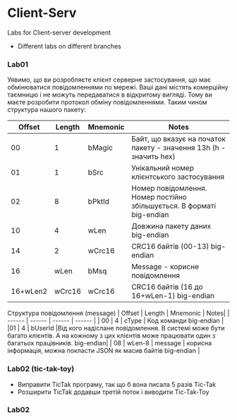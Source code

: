 # Client-Serv
Labs for Client-server development
- Different labs on different branches

### Lab01
Уявимо, що ви розробляєте клієнт серверне застосування, що має обмінюватися повідомленнями по мережі. Ваші дані містять комерційну таємницю і не можуть передаватися в відкритому вигляді. Тому ви маєте розробити протокол обміну повідомленнями. Таким чином структура нашого пакету:

| Offset | Length | Mnemonic | Notes|
| ------ | ------ | ------ | ------ | 
| 00 | 1 | bMagic | Байт, що вказує на початок пакету - значення 13h (h - значить hex) |
|01 | 1 | bSrc | Унікальний номер клієнтського застосування |
|02 | 8 | bPktId | Номер повідомлення. Номер постійно збільшується. В форматі big-endian |
|10 | 4 | wLen | Довжина пакету даних big-endian |
|14 | 2 | wCrc16 | CRC16 байтів (00-13) big-endian|
|16 | wLen | bMsq | Message - корисне повідомлення|
|16+wLen2 | wCrc16 | wCrc16 | CRC16 байтів (16 до 16+wLen-1) big-endian|

Структура повідомлення (message)
| Offset | Length | Mnemonic | Notes|
| ------ | ------ | ------ | ------ | 
| 00 | 4 | cType | Код команди big-endian |
|01 | 4 | bUserId |Від кого надіслане повідомлення. В системі може бути багато клієнтів. А на кожному з цих клієнтів може працювати один з багатьох працівників. big-endian|
| 08 | wLen-8 | message | корисна інформація, можна покласти JSON як масив байтів big-endian |


### Lab02 (tic-tak-toy)

* Виправити TicTak програму, так що б вона писала 5 разів Tic-Tak
* Розширити TicTak додавши третій поток і виводити Tic-Tak-Toy

### Lab02
